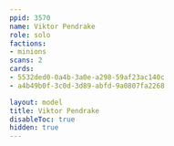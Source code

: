 ```yaml
---
ppid: 3570
name: Viktor Pendrake
role: solo
factions:
- minions
scans: 2
cards:
- 5532ded0-0a4b-3a0e-a298-59af23ac140c
- a4b49b0f-3c0d-3d89-abfd-9a0807fa2268

layout: model
title: Viktor Pendrake
disableToc: true
hidden: true
---
```

